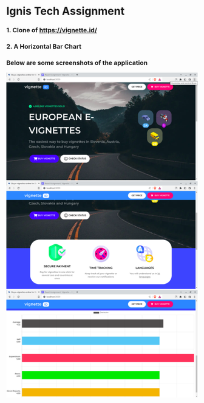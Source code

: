 # Ignis Tech Assignment

### 1. Clone of <a href="https://vignette.id/">https://vignette.id/</a>
### 2. A Horizontal Bar Chart

### Below are some screenshots of the application

<img src="./public/ss1.png" />
<br/>

<img src="./public/ss2.png" />
<br/>

<img src="./public/ss3.png" />
<br/>
